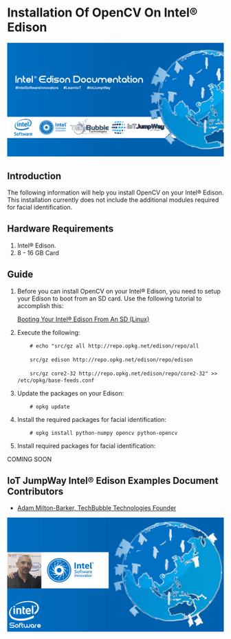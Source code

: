 # Installation Of OpenCV On Intel® Edison

![TechBubble IoT JumpWay Docs](../../images/Docs/Intel-Edison-Documentation.png)  

## Introduction

The following information will help you install OpenCV on your Intel® Edison. This installation currently does not include the additional modules required for facial identification.

## Hardware Requirements

1. Intel® Edison.
2. 8 - 16 GB Card

## Guide

1. Before you can install OpenCV on your Intel® Edison, you need to setup your Edison to boot from an SD card. Use the following tutorial to accomplish this:

    [Booting Your Intel® Edison From An SD (Linux)](https://github.com/TechBubbleTechnologies/IoT-JumpWay-Intel-Examples/blob/master/Intel-Edison/_DOCS/1-Booting-From-SD-Linux.md "Booting Your Intel® Edison From An SD (Linux)")

2. Execute the following:

    ```
        # echo "src/gz all http://repo.opkg.net/edison/repo/all

        src/gz edison http://repo.opkg.net/edison/repo/edison

        src/gz core2-32 http://repo.opkg.net/edison/repo/core2-32" >> /etc/opkg/base-feeds.conf
    ```

3. Update the packages on your Edison:

    ```
        # opkg update
    ```

4. Install the required packages for facial identification:  

    ```
        # opkg install python-numpy opencv python-opencv
    ```

5. Install required packages for facial identification:

COMING SOON


## IoT JumpWay Intel® Edison Examples Document Contributors

- [Adam Milton-Barker, TechBubble Technologies Founder](https://github.com/AdamMiltonBarker "Adam Milton-Barker, TechBubble Technologies Founder")

![Adam Milton-Barker,  Intel Software Innovator](../../images/main/Intel-Software-Innovator.jpg)  